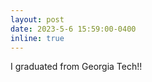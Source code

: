 ```yaml
---
layout: post
date: 2023-5-6 15:59:00-0400
inline: true
---
```


<!-- A simple inline announcement. -->
I graduated from Georgia Tech!!